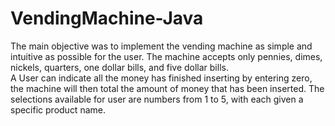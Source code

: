# VendingMachine-Java
The main objective was to implement the vending machine as simple and intuitive as possible for the user. 
The machine accepts only pennies, dimes, nickels, quarters, one dollar bills, and five dollar bills.  
A User can indicate all the money has finished inserting by entering zero, the machine will then total the amount of money that has been inserted.
The selections available for user are numbers from 1 to 5, with each given a specific product name. 

